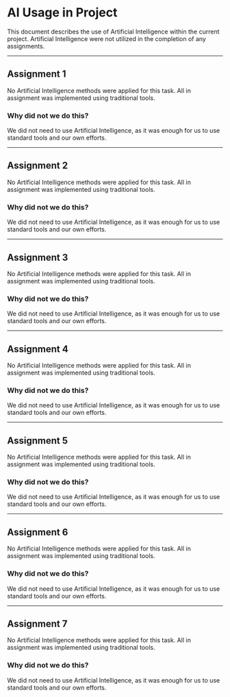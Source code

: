 # AI Usage in Project

This document describes the use of Artificial Intelligence within the current project. Artificial Intelligence were not utilized in the completion of any assignments.

---

## Assignment 1

No Artificial Intelligence methods were applied for this task. All in assignment was implemented using traditional tools.
### Why did not we do this?
We did not need to use Artificial Intelligence, as it was enough for us to use standard tools and our own efforts.

---

##  Assignment 2

No Artificial Intelligence methods were applied for this task. All in assignment was implemented using traditional tools.
### Why did not we do this?
We did not need to use Artificial Intelligence, as it was enough for us to use standard tools and our own efforts.

---

## Assignment 3

No Artificial Intelligence methods were applied for this task. All in assignment was implemented using traditional tools.
### Why did not we do this?
We did not need to use Artificial Intelligence, as it was enough for us to use standard tools and our own efforts.

---

## Assignment 4

No Artificial Intelligence methods were applied for this task. All in assignment was implemented using traditional tools.
### Why did not we do this?
We did not need to use Artificial Intelligence, as it was enough for us to use standard tools and our own efforts.

---

## Assignment 5

No Artificial Intelligence methods were applied for this task. All in assignment was implemented using traditional tools.
### Why did not we do this?
We did not need to use Artificial Intelligence, as it was enough for us to use standard tools and our own efforts.

---

## Assignment 6

No Artificial Intelligence methods were applied for this task. All in assignment was implemented using traditional tools.
### Why did not we do this?
We did not need to use Artificial Intelligence, as it was enough for us to use standard tools and our own efforts.

---

## Assignment 7

No Artificial Intelligence methods were applied for this task. All in assignment was implemented using traditional tools.
### Why did not we do this?
We did not need to use Artificial Intelligence, as it was enough for us to use standard tools and our own efforts.
